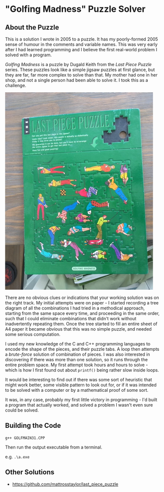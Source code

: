 # "Golfing Madness" Puzzle Solver

## About the Puzzle

This is a solution I wrote in 2005 to a puzzle. It has my poorly-formed 2005 sense of humour in the comments and variable names.
This was very early after I had learned programming and I believe the first real-world problem I solved with a program.

*Golfing Madness* is a puzzle by Dugald Keith from the *Last Piece Puzzle* series. These puzzles look like a simple jigsaw puzzles at first glance,
but they are far, far more complex to solve than that. My mother had one in her shop, and not a single person had been able to solve it. I took this
as a challenge.

!["A photograph of the puzzle when I rediscovered it, and the code, in New Zealand."](photo_of_puzzle.JPG "A photograph of the puzzle when I rediscovered it, and the code, in New Zealand.")

There are no obvious clues or indications that your working solution was on the right track. My initial attempts were on paper - I started recording a tree diagram of all the combinations I had tried in a
methodical approach, starting from the same space every time, and proceeding in the same order, such that I could eliminate combinations that didn't work
without inadvertently repeating them. Once the tree started to fill an entire sheet of A4 paper it became obvious that this was no simple puzzle, and
needed some serious computation.

I used my new knowledge of the C and C++ programming languages to encode the shape of the pieces, and their puzzle tabs. A loop then attempts a *brute-force* solution of combination of pieces.
I was also interested in discovering if there was more than one solution, so it runs through the entire problem space.
My first attempt took hours and hours to solve - which is how I first found out about `printf()` being rather slow inside loops.

It would be interesting to find out if there was some sort of heuristic that might work better, some visible pattern to look out for,
or if it was intended to be solved with a computer or by a mathematical proof of some sort.

It was, in any case, probably my first little victory in programming - I'd built a program that actually worked, and solved a problem I wasn't even sure could be solved.

## Building the Code

`g++ GOLFMAIN31.CPP`

Then run the output executable from a terminal.

e.g. `.\a.exe`

## Other Solutions

* https://github.com/mattrosstaylor/last_piece_puzzle
